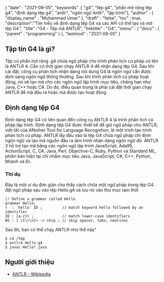 {
  "date" : "2021-08-05",
  "keywords" :[ "g4", "tệp g4", "phần mở rộng tệp g4", "định dạng tệp g4", "antlr", "ngôn ngữ Antlr", "lập trình"],
  "author" : {
    "display_name" : "Muhammad Umar"
},
  "draft" : "false",
  "toc" : true,
  "description":"Tìm hiểu về định dạng tệp G4 và các API có thể tạo và mở tệp G4.",
  "title" :"G4 - Tệp mã ANTLR",
  "linktitle" : "G4",
  "menu" : {
    "docs" : {
      "parent" : "programming"
}
},
  "lastmod" : "2021-08-05"
}

## Tập tin G4 là gì?
Tệp có phần mở rộng .g4 chứa ngữ pháp cho trình phân tích cú pháp có tên là ANTLR 4. Cần có thời gian chạy ANTLR 4 để nhận dạng tệp G4. Sau khi cài đặt, công cụ phân tích nhận dạng nội dung G4 là ngôn ngữ cần được dịch sang ngôn ngữ thông thường. Sau khi trình phân tích cú pháp hoạt động, nó sẽ tạo mã cho các ngôn ngữ lập trình mục tiêu, chẳng hạn như Java, C++ hoặc C#. Do đó, điều quan trọng là phải cài đặt thời gian chạy ANTLR để mã đầu ra hoặc mã được tạo hoạt động.

## Định dạng tệp G4
Định dạng tệp G4 có liên quan đến công cụ ANTLR 4 là trình phân tích cú pháp lập trình. Định dạng tệp G4 được thiết kế để giữ ngữ pháp cho ANTLR, viết tắt của ANother Tool for Language Recognition, là một trình tạo trình phân tích cú pháp. ANTLR lấy đầu vào là tệp G4 chứa ngữ pháp chỉ định ngôn ngữ và tạo mã nguồn đầu ra làm trình nhận dạng ngôn ngữ đó. ANTLR 3 hỗ trợ tạo mã bằng các ngôn ngữ lập trình JavaScript, Ada95, ActionScript, C, C#, Java, Perl, Objective-C, Ruby, Python và Standard ML, phiên bản hiện tại chỉ nhắm mục tiêu Java, JavaScript, C#, C++, Python, Nhanh và Đi.

### Thí dụ
Đây là một ví dụ đơn giản cho thấy cách chứa một ngữ pháp trong tệp G4. đặt ngữ pháp sau vào tệp Hello.g4 và lưu nó vào thư mục tạm thời

```
// Define a grammar called Hello
grammar Hello;
r  : 'hello' ID ;         // match keyword hello followed by an identifier
ID : [a-z]+ ;             // match lower-case identifiers
WS : [ \t\r\n]+ -> skip ; // skip spaces, tabs, newlines
```
Sau đó, bạn có thể chạy ANTLR như thế này"

```
$ cd /tmp
$ antlr4 Hello.g4
$ javac Hello*.java
```



## Người giới thiệu ##

- [ANTLR - Wikipedia](https://en.wikipedia.org/wiki/ANTLR)

